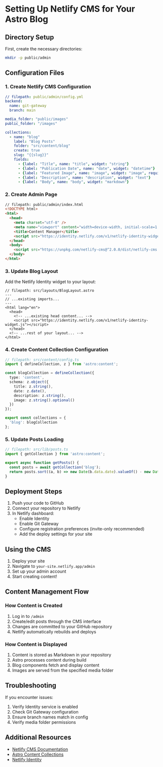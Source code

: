 # Setting Up Netlify CMS for Your Astro Blog

## Directory Setup

First, create the necessary directories:
```bash
mkdir -p public/admin
```

## Configuration Files

### 1. Create Netlify CMS Configuration
```yaml
// filepath: public/admin/config.yml
backend:
  name: git-gateway
  branch: main

media_folder: "public/images"
public_folder: "/images"

collections:
  - name: "blog"
    label: "Blog Posts"
    folder: "src/content/blog"
    create: true
    slug: "{{slug}}"
    fields:
      - {label: "Title", name: "title", widget: "string"}
      - {label: "Publication Date", name: "date", widget: "datetime"}
      - {label: "Featured Image", name: "image", widget: "image", required: false}
      - {label: "Description", name: "description", widget: "text"}
      - {label: "Body", name: "body", widget: "markdown"}
```

### 2. Create Admin Page
```html
// filepath: public/admin/index.html
<!DOCTYPE html>
<html>
  <head>
    <meta charset="utf-8" />
    <meta name="viewport" content="width=device-width, initial-scale=1.0" />
    <title>Content Manager</title>
    <script src="https://identity.netlify.com/v1/netlify-identity-widget.js"></script>
  </head>
  <body>
    <script src="https://unpkg.com/netlify-cms@^2.0.0/dist/netlify-cms.js"></script>
  </body>
</html>
```

### 3. Update Blog Layout
Add the Netlify Identity widget to your layout:
```astro
// filepath: src/layouts/BlogLayout.astro
---
// ...existing imports...
---
<html lang="en">
  <head>
    <!-- ...existing head content... -->
    <script src="https://identity.netlify.com/v1/netlify-identity-widget.js"></script>
  </head>
  <!-- ...rest of your layout... -->
</html>
```

### 4. Create Content Collection Configuration
```typescript
// filepath: src/content/config.ts
import { defineCollection, z } from 'astro:content';

const blogCollection = defineCollection({
  type: 'content',
  schema: z.object({
    title: z.string(),
    date: z.date(),
    description: z.string(),
    image: z.string().optional()
  })
});

export const collections = {
  'blog': blogCollection
};
```

### 5. Update Posts Loading
```typescript
// filepath: src/lib/posts.ts
import { getCollection } from 'astro:content';

export async function getPosts() {
  const posts = await getCollection('blog');
  return posts.sort((a, b) => new Date(b.data.date).valueOf() - new Date(a.data.date).valueOf());
}
```

## Deployment Steps

1. Push your code to GitHub
2. Connect your repository to Netlify
3. In Netlify dashboard:
   - Enable Identity
   - Enable Git Gateway
   - Configure registration preferences (invite-only recommended)
   - Add the deploy settings for your site

## Using the CMS

1. Deploy your site
2. Navigate to `your-site.netlify.app/admin`
3. Set up your admin account
4. Start creating content!

## Content Management Flow

### How Content is Created
1. Log in to `/admin`
2. Create/edit posts through the CMS interface
3. Changes are committed to your GitHub repository
4. Netlify automatically rebuilds and deploys

### How Content is Displayed
1. Content is stored as Markdown in your repository
2. Astro processes content during build
3. Blog components fetch and display content
4. Images are served from the specified media folder

## Troubleshooting

If you encounter issues:
1. Verify Identity service is enabled
2. Check Git Gateway configuration
3. Ensure branch names match in config
4. Verify media folder permissions

## Additional Resources

- [Netlify CMS Documentation](https://www.netlifycms.org/docs/intro/)
- [Astro Content Collections](https://docs.astro.build/en/guides/content-collections/)
- [Netlify Identity](https://docs.netlify.com/visitor-access/identity/)